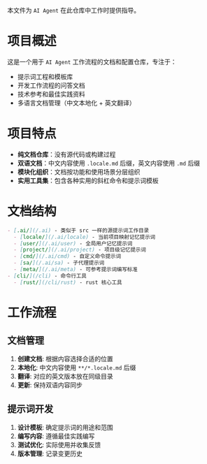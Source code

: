 
本文件为 `AI Agent` 在此仓库中工作时提供指导。





# 项目概述

这是一个用于 `AI Agent` 工作流程的文档和配置仓库，专注于：
- 提示词工程和模板库
- 开发工作流程的问答文档
- 技术参考和最佳实践资料
- 多语言文档管理（中文本地化 + 英文翻译）




# 项目特点

- **纯文档仓库**：没有源代码或构建过程
- **双语文档**：中文内容使用 `.locale.md` 后缀，英文内容使用 `.md` 后缀
- **模块化组织**：文档按功能和使用场景分层组织
- **实用工具集**：包含各种实用的斜杠命令和提示词模板





# 文档结构

```md
- [.ai/](/.ai) - 类似于 src 一样的源提示词工作目录
  - [locale/](/.ai/locale) - 当前项目映射记忆提示词
  - [user/](/.ai/user) - 全局用户记忆提示词
  - [project/](/.ai/project) - 项目级记忆提示词
  - [cmd/](/.ai/cmd) - 自定义命令提示词
  - [sa/](/.ai/sa) - 子代理提示词
  - [meta/](/.ai/meta) - 可参考提示词编写标准
- [cli/](/cli) - 命令行工具
  - [rust/](/cli/rust) - rust 核心工具
```



# 工作流程

## 文档管理
1. **创建文档**: 根据内容选择合适的位置
2. **本地化**: 中文内容使用 `**/*.locale.md` 后缀
3. **翻译**: 对应的英文版本放在同级目录
4. **更新**: 保持双语内容同步

## 提示词开发
1. **设计模板**: 确定提示词的用途和范围
2. **编写内容**: 遵循最佳实践编写
3. **测试优化**: 实际使用并收集反馈
4. **版本管理**: 记录变更历史
